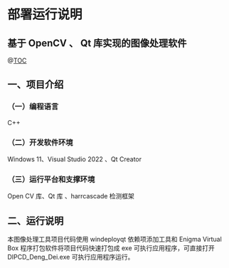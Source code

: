 # 部署运行说明

## 基于 OpenCV 、 Qt 库实现的图像处理软件

@[TOC](目录)

## 一、项目介绍

### （一）编程语言

C++

### （二）开发软件环境

Windows 11、Visual Studio 2022 、Qt Creator

### （三）运行平台和支撑环境

Open CV 库、Qt 库 、harrcascade 检测框架

## 二、运行说明

本图像处理工具项目代码使用 windeployqt 依赖项添加工具和 Enigma Virtual Box 程序打包软件将项目代码快速打包成 exe 可执行应用程序，可直接打开 DIPCD_Deng_Dei.exe 可执行应用程序运行。
